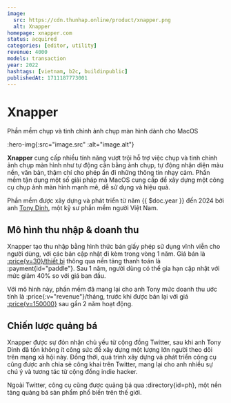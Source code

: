 ```yaml
---
image:
  src: https://cdn.thunhap.online/product/xnapper.png
  alt: Xnapper
homepage: xnapper.com
status: acquired
categories: [editor, utility]
revenue: 4000
models: transaction
year: 2022
hashtags: [vietnam, b2c, buildinpublic]
publishedAt: 1711187773001
---
```


# Xnapper

Phần mềm chụp và tinh chỉnh ảnh chụp màn hình dành cho MacOS

:hero-img{:src="image.src" :alt="image.alt"}

__Xnapper__ cung cấp nhiều tính năng vượt trội hỗ trợ việc chụp và tinh chỉnh ảnh chụp màn hình như tự động cân bằng ảnh chụp, tự động nhận diện màu nền, văn bản, thậm chí cho phép ẩn đi những thông tin nhạy cảm. Phần mềm tận dụng một số giải pháp mà MacOS cung cấp để xây dựng một công cụ chụp ảnh màn hình mạnh mẽ, dễ sử dụng và hiệu quả.

Phần mềm được xây dựng và phát triển từ năm {{ $doc.year }} đến 2024 bởi anh [Tony Dinh](https://twitter.com/tdinh_me), một kỹ sư phần mềm người Việt Nam.

## Mô hình thu nhập & doanh thu

Xnapper tạo thu nhập bằng hình thức bán giấy phép sử dụng vĩnh viễn cho người dùng, với các bản cập nhật đi kèm trong vòng 1 năm. Giá bán là [:price{v=30}/thiết bị](https://xnapper.com/pricing) thông qua nền tảng thanh toán là :payment{id="paddle"}. Sau 1 năm, người dùng có thể gia hạn cập nhật với mức giảm 40% so với giá ban đầu.

Với mô hình này, phần mềm đã mang lại cho anh Tony mức doanh thu ước tính là :price{:v="revenue"}/tháng, trước khi được bán lại với giá [:price{v=150000}](https://news.tonydinh.com/p/another-6-figure-exit-and-the-future) sau gần 2 năm hoạt động.

## Chiến lược quảng bá

Xnapper được sự đón nhận chủ yếu từ cộng đồng Twitter, sau khi anh Tony Dinh đã tốn không ít công sức để xây dựng một lượng lớn người theo dõi trên mạng xã hội này. Đồng thời, quá trình xây dựng và phát triển công cụ cũng được anh chia sẻ công khai trên Twitter, mang lại cho anh nhiều sự chú ý và tương tác từ cộng đồng indie hacker.

Ngoài Twitter, công cụ cũng được quảng bá qua :directory{id=ph}, một nền tảng quảng bá sản phẩm phổ biến trên thế giới.
